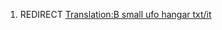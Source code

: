 1.  REDIRECT [Translation:B small ufo hangar
    txt/it](Translation:B_small_ufo_hangar_txt/it "wikilink")